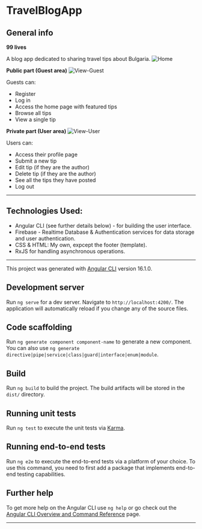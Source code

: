 # TravelBlogApp

## General info

**99 lives**

A blog app dedicated to sharing travel tips about Bulgaria.
![Home](https://github.com/JulianaGeorgi/SoftUni-SoftwareEngineering/assets/106109538/b2c52b8c-0b87-43ec-af31-757d5bc1c18b)


**Public part (Guest area)**
![View-Guest](https://github.com/JulianaGeorgi/SoftUni-SoftwareEngineering/assets/106109538/41bf0d32-2b49-4981-930f-6b41b2c0f08a)

Guests can: 
- Register
- Log in 
- Access the home page with featured tips
- Browse all tips 
- View a single tip  

**Private part (User area)**
![View-User](https://github.com/JulianaGeorgi/SoftUni-SoftwareEngineering/assets/106109538/756b9074-2cad-44c5-bb26-432bedad68f3)

Users can: 
- Access their profile page
- Submit a new tip 
- Edit tip (if they are the author)
- Delete tip (if they are the author) 
- See all the tips they have posted 
- Log out

-------------------------

## Technologies Used:

- Angular CLI (see further details below) - for building the user interface.
- Firebase - Realtime Database & Authentication services for data storage and user authentication.
- CSS & HTML: My own, expcept the footer (template).
- RxJS for handling asynchronous operations.

-------------------------

This project was generated with [Angular CLI](https://github.com/angular/angular-cli) version 16.1.0.

## Development server

Run `ng serve` for a dev server. Navigate to `http://localhost:4200/`. The application will automatically reload if you change any of the source files.

## Code scaffolding

Run `ng generate component component-name` to generate a new component. You can also use `ng generate directive|pipe|service|class|guard|interface|enum|module`.

## Build

Run `ng build` to build the project. The build artifacts will be stored in the `dist/` directory.

## Running unit tests

Run `ng test` to execute the unit tests via [Karma](https://karma-runner.github.io).

## Running end-to-end tests

Run `ng e2e` to execute the end-to-end tests via a platform of your choice. To use this command, you need to first add a package that implements end-to-end testing capabilities.

## Further help

To get more help on the Angular CLI use `ng help` or go check out the [Angular CLI Overview and Command Reference](https://angular.io/cli) page.

---------------------------------
